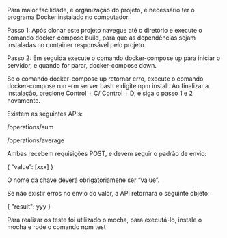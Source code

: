 Para maior facilidade, e organização do projeto, é necessário ter o programa Docker instalado no computador.

Passo 1: Após clonar este projeto navegue até o diretório e execute o comando docker-compose build, para que as dependências sejam instaladas no container responsável pelo projeto.
 
Passo 2: Em seguida execute o comando docker-compose up para iniciar o servidor, e quando for parar, docker-compose down.

Se o comando docker-compose up retornar erro, execute o comando docker-compose run –rm server bash e digite npm install. Ao  finalizar a instalação, precione Control + C/ Control + D, e siga o passo 1 e 2 novamente.

Existem as seguintes APIs:

/operations/sum

/operations/average

Ambas recebem requisições POST, e devem seguir o padrão de envio:

{
	“value”: [xxx]
}

O nome da chave deverá obrigatoriamene ser “value”. 

Se não existir erros no envio do valor, a API retornara o seguinte objeto:

{
    "result": yyy
}

Para realizar os teste foi utilizado o mocha, para executá-lo, instale o mocha e rode o comando npm test